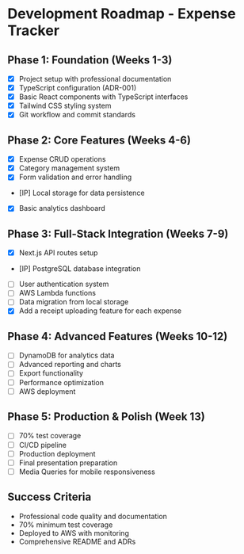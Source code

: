 # Development Roadmap - Expense Tracker

## Phase 1: Foundation (Weeks 1-3)

- [x] Project setup with professional documentation
- [x] TypeScript configuration (ADR-001)
- [x] Basic React components with TypeScript interfaces
- [x] Tailwind CSS styling system
- [x] Git workflow and commit standards

## Phase 2: Core Features (Weeks 4-6)

- [x] Expense CRUD operations
- [x] Category management system
- [x] Form validation and error handling
- [IP] Local storage for data persistence
- [x] Basic analytics dashboard

## Phase 3: Full-Stack Integration (Weeks 7-9)

- [x] Next.js API routes setup
- [IP] PostgreSQL database integration
- [ ] User authentication system
- [ ] AWS Lambda functions
- [ ] Data migration from local storage
- [x] Add a receipt uploading feature for each expense

## Phase 4: Advanced Features (Weeks 10-12)

- [ ] DynamoDB for analytics data
- [ ] Advanced reporting and charts
- [ ] Export functionality
- [ ] Performance optimization
- [ ] AWS deployment

## Phase 5: Production & Polish (Week 13)

- [ ] 70% test coverage
- [ ] CI/CD pipeline
- [ ] Production deployment
- [ ] Final presentation preparation
- [ ] Media Queries for mobile responsiveness

## Success Criteria

- Professional code quality and documentation
- 70% minimum test coverage
- Deployed to AWS with monitoring
- Comprehensive README and ADRs
